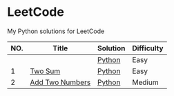 # LeetCode

My Python solutions for LeetCode 

|NO.|Title|Solution|Difficulty|
|---|-----|--------|----------|
||[]()|[Python]()|Easy|
|1|[Two Sum](https://leetcode.com/problems/two-sum)|[Python](https://github.com/Apocrypse/LeetCode/blob/master/001two_sum.py)|Easy|
|2|[Add Two Numbers](https://leetcode.com/problems/add-two-numbers)|[Python](https://github.com/Apocrypse/LeetCode/blob/master/002add_two_numbers.py)|Medium|
